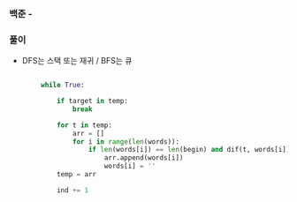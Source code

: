 ### 백준  - [ ](https://www.acmicpc.net/problem/)

### 풀이

* DFS는 스택 또는 재귀 / BFS는 큐

```Python

        while True:

            if target in temp:
                break

            for t in temp:
                arr = []
                for i in range(len(words)):
                    if len(words[i]) == len(begin) and dif(t, words[i]):
                        arr.append(words[i])
                        words[i] = ''
            temp = arr

            ind += 1

```

